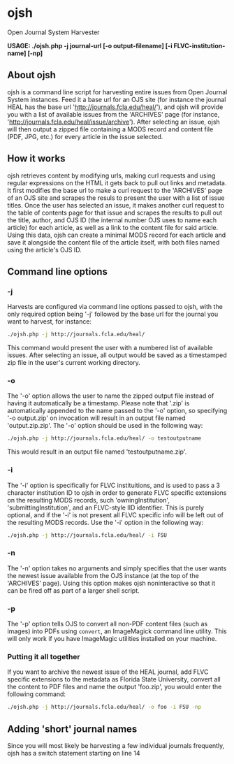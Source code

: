 # ojsh
Open Journal System Harvester

**USAGE: ./ojsh.php -j journal-url [-o output-filename] [-i FLVC-institution-name] [-np]**

## About ojsh
ojsh is a command line script for harvesting entire issues from Open Journal System instances. Feed it a base url for an OJS site (for instance the journal HEAL has the base url 'http://journals.fcla.edu/heal/'), and ojsh will provide you with a list of available issues from the 'ARCHIVES' page (for instance, 'http://journals.fcla.edu/heal/issue/archive'). After selecting an issue, ojsh will then output a zipped file containing a MODS record and content file (PDF, JPG, etc.) for every article in the issue selected.

## How it works
ojsh retrieves content by modifying urls, making curl requests and using regular expressions on the HTML it gets back to pull out links and metadata. It first modifies the base url to make a curl request to the 'ARCHIVES' page of an OJS site and scrapes the resuls to present the user with a list of issue titles. Once the user has selected an issue, it makes another curl request to the table of contents page for that issue and scrapes the results to pull out the title, author, and OJS ID (the internal number OJS uses to name each article) for each article, as well as a link to the content file for said article. Using this data, ojsh can create a minimal MODS record for each article and save it alongside the content file of the article itself, with both files named using the article's OJS ID.

## Command line options
### -j
Harvests are configured via command line options passed to ojsh, with the only required option being '-j' followed by the base url for the journal you want to harvest, for instance:
```bash
./ojsh.php -j http://journals.fcla.edu/heal/
```
This command would present the user with a numbered list of available issues. After selecting an issue, all output would be saved as a timestamped zip file in the user's current working directory.

### -o
The '-o' option allows the user to name the zipped output file instead of having it automatically be a timestamp. Please note that '.zip' is automatically appended to the name passed to the '-o' option, so specifying '-o output.zip' on invocation will result in an output file named 'output.zip.zip'. The '-o' option should be used in the following way:
```bash
./ojsh.php -j http://journals.fcla.edu/heal/ -o testoutputname
```
This would result in an output file named 'testoutputname.zip'.

### -i
The '-i' option is specifically for FLVC instituitions, and is used to pass a 3 character institution ID to ojsh in order to generate FLVC specific extensions on the resulting MODS records, such 'owningInstitution', 'submittingInstitution', and an FLVC-style IID identifier. This is purely optional, and if the '-i' is not present all FLVC specific info will be left out of the resulting MODS records. Use the '-i' option in the following way:
```bash
./ojsh.php -j http://journals.fcla.edu/heal/ -i FSU
```

### -n
The '-n' option takes no arguments and simply specifies that the user wants the newest issue available from the OJS instance (at the top of the 'ARCHIVES' page). Using this option makes ojsh noninteractive so that it can be fired off as part of a larger shell script.

### -p
The '-p' option tells OJS to convert all non-PDF content files (such as images) into PDFs using `convert`, an ImageMagick command line utility. This will only work if you have ImageMagic utilities installed on your machine.

### Putting it all together
If you want to archive the newest issue of the HEAL journal, add FLVC specific extensions to the metadata as Florida State University, convert all the content to PDF files and name the output 'foo.zip', you would enter the following command:
```bash
./ojsh.php -j http://journals.fcla.edu/heal/ -o foo -i FSU -np
```

## Adding 'short' journal names
Since you will most likely be harvesting a few individual journals frequently, ojsh has a switch statement starting on line 14
